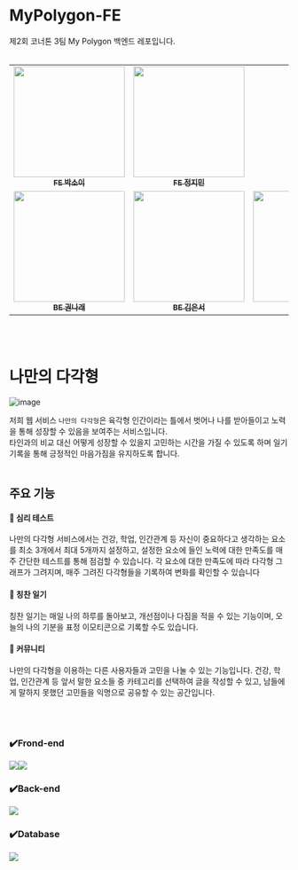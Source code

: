 # MyPolygon-FE
제2회 코너톤 3팀 My Polygon 백엔드 레포입니다.<br><br>


<table>
  <tbody>
    <tr>
      <td align="center"><a href="https://github.com/soyyyyy"><img src="https://avatars.githubusercontent.com/u/90364636?v=4" width="200px;" height="200px;" alt=""/><br /><sub><b>FE 박소이</b></sub></a><br /></td>
      <td align="center"><a href="https://github.com/sunflwwer"><img src="https://avatars.githubusercontent.com/u/141540563?v=4" width="200px;" height="200px;" alt=""/><br /><sub><b>FE 정지민</b></sub></a><br /></td>
     <tr/>
        <tr>
      <td align="center"><a href="https://github.com/Saturn1031"><img src="https://avatars.githubusercontent.com/u/121865373?v=4" width="200px;" height="200px;" alt=""/><br /><sub><b>BE 권나래 </b></sub></a><br /></td>
       <td align="center"><a href="https://github.com/7beunseo"><img src="https://avatars.githubusercontent.com/u/128278212?s=400&u=5d470f80d45d99a7fe4a8ab3c7f3d12c6805bedc&v=4" width="200px;" height="200px;" alt=""/><br /><sub><b>BE 김은서 </b></sub></a><br /></td>
      <td align="center"><a href="https://github.com/Yoonssu"><img src="https://avatars.githubusercontent.com/u/136547010?v=4" width="200px;" height="200px;" alt=""/><br /><sub><b>BE 윤수정</b></sub></a><br /></td>
    </tr>
  </tbody>
</table>

<br><br>
# 나만의 다각형
![image](https://github.com/CornerTone/MyPolygon-BE/assets/128278212/bacf3f69-f1d7-4bab-a30f-1f4de5b49753)

저희 웹 서비스 `나만의 다각형`은 육각형 인간이라는 틀에서 벗어나 나를 받아들이고 노력을 통해 성장할 수 있음을 보여주는 서비스입니다. <br>
타인과의 비교 대신 어떻게 성장할 수 있을지 고민하는 시간을 가질 수 있도록 하며 일기 기록을 통해 긍정적인 마음가짐을 유지하도록 합니다. 
 <br> <br>
 
## 주요 기능
#### 📌 심리 테스트
  나만의 다각형 서비스에서는 건강, 학업, 인간관계 등 자신이 중요하다고 생각하는 요소를 최소 3개에서 최대 5개까지 설정하고, 설정한 요소에 들인 노력에 대한 만족도를 매주 간단한 테스트를 통해 점검할 수 있습니다. 각 요소에 대한 만족도에 따라 다각형 그래프가 그려지며, 매주 그려진 다각형들을 기록하여 변화를 확인할 수 있습니다

#### 📌 칭찬 일기
칭찬 일기는 매일 나의 하루를 돌아보고, 개선점이나 다짐을 적을 수 있는 기능이며, 오늘의 나의 기분을 표정 이모티콘으로 기록할 수도 있습니다.


#### 📌 커뮤니티
나만의 다각형을 이용하는 다른 사용자들과 고민을 나눌 수 있는 기능입니다. 건강, 학업, 인간관계 등 앞서 말한 요소들 중 카테고리를 선택하여 글을 작성할 수 있고, 남들에게 말하지 못했던 고민들을 익명으로 공유할 수 있는 공간입니다.

 <br> <br>
### ✔️Frond-end
<img src="https://img.shields.io/badge/react-61DAFB?style=for-the-badge&logo=react&logoColor=black"><img src="https://img.shields.io/badge/css-1572B6?style=for-the-badge&logo=css3&logoColor=white"> 
### ✔️Back-end   
<img src="https://img.shields.io/badge/node.js-339933?style=for-the-badge&logo=Node.js&logoColor=white">

### ✔️Database
<img src="https://img.shields.io/badge/mysql-4479A1?style=for-the-badge&logo=mysql&logoColor=white"> 
